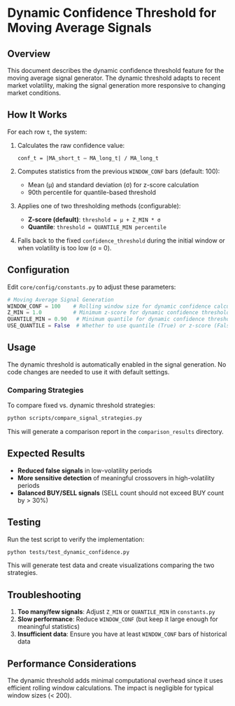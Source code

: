 # Dynamic Confidence Threshold for Moving Average Signals

## Overview

This document describes the dynamic confidence threshold feature for the moving average signal generator. The dynamic threshold adapts to recent market volatility, making the signal generation more responsive to changing market conditions.

## How It Works

For each row `t`, the system:

1. Calculates the raw confidence value:
   ```
   conf_t = |MA_short_t – MA_long_t| / MA_long_t
   ```

2. Computes statistics from the previous `WINDOW_CONF` bars (default: 100):
   - Mean (μ) and standard deviation (σ) for z-score calculation
   - 90th percentile for quantile-based threshold

3. Applies one of two thresholding methods (configurable):
   - **Z-score (default)**: `threshold = μ + Z_MIN * σ`
   - **Quantile**: `threshold = QUANTILE_MIN percentile`

4. Falls back to the fixed `confidence_threshold` during the initial window or when volatility is too low (σ = 0).

## Configuration

Edit `core/config/constants.py` to adjust these parameters:

```python
# Moving Average Signal Generation
WINDOW_CONF = 100    # Rolling window size for dynamic confidence calculation
Z_MIN = 1.0          # Minimum z-score for dynamic confidence threshold
QUANTILE_MIN = 0.90   # Minimum quantile for dynamic confidence threshold
USE_QUANTILE = False  # Whether to use quantile (True) or z-score (False)
```

## Usage

The dynamic threshold is automatically enabled in the signal generation. No code changes are needed to use it with default settings.

### Comparing Strategies

To compare fixed vs. dynamic threshold strategies:

```bash
python scripts/compare_signal_strategies.py
```

This will generate a comparison report in the `comparison_results` directory.

## Expected Results

- **Reduced false signals** in low-volatility periods
- **More sensitive detection** of meaningful crossovers in high-volatility periods
- **Balanced BUY/SELL signals** (SELL count should not exceed BUY count by > 30%)

## Testing

Run the test script to verify the implementation:

```bash
python tests/test_dynamic_confidence.py
```

This will generate test data and create visualizations comparing the two strategies.

## Troubleshooting

1. **Too many/few signals**: Adjust `Z_MIN` or `QUANTILE_MIN` in `constants.py`
2. **Slow performance**: Reduce `WINDOW_CONF` (but keep it large enough for meaningful statistics)
3. **Insufficient data**: Ensure you have at least `WINDOW_CONF` bars of historical data

## Performance Considerations

The dynamic threshold adds minimal computational overhead since it uses efficient rolling window calculations. The impact is negligible for typical window sizes (< 200).
